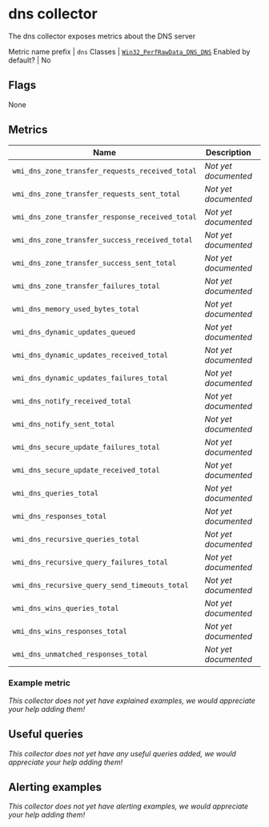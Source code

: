 # dns collector

The dns collector exposes metrics about the DNS server

Metric name prefix | `dns`
Classes             | [`Win32_PerfRawData_DNS_DNS`](https://technet.microsoft.com/en-us/library/cc977686.aspx)
Enabled by default? | No

## Flags

None

## Metrics

Name | Description | Type | Labels
-----|-------------|------|-------
`wmi_dns_zone_transfer_requests_received_total` | _Not yet documented_ | counter | `qtype`
`wmi_dns_zone_transfer_requests_sent_total` | _Not yet documented_ | counter | `qtype`
`wmi_dns_zone_transfer_response_received_total` | _Not yet documented_ | counter | `qtype`
`wmi_dns_zone_transfer_success_received_total` | _Not yet documented_ | counter | `qtype`, `protocol`
`wmi_dns_zone_transfer_success_sent_total` | _Not yet documented_ | counter | `qtype`
`wmi_dns_zone_transfer_failures_total` | _Not yet documented_ | counter | None
`wmi_dns_memory_used_bytes_total` | _Not yet documented_ | gauge | `area`
`wmi_dns_dynamic_updates_queued` | _Not yet documented_ | gauge | None
`wmi_dns_dynamic_updates_received_total` | _Not yet documented_ | counter | `operation`
`wmi_dns_dynamic_updates_failures_total` | _Not yet documented_ | counter | `reason`
`wmi_dns_notify_received_total` | _Not yet documented_ | counter | None
`wmi_dns_notify_sent_total` | _Not yet documented_ | counter | None
`wmi_dns_secure_update_failures_total` | _Not yet documented_ | counter | None
`wmi_dns_secure_update_received_total` | _Not yet documented_ | counter | None
`wmi_dns_queries_total` | _Not yet documented_ | counter | `protocol`
`wmi_dns_responses_total` | _Not yet documented_ | counter | `protocol`
`wmi_dns_recursive_queries_total` | _Not yet documented_ | counter | None
`wmi_dns_recursive_query_failures_total` | _Not yet documented_ | counter | None
`wmi_dns_recursive_query_send_timeouts_total` | _Not yet documented_ | counter | None
`wmi_dns_wins_queries_total` | _Not yet documented_ | counter | `direction`
`wmi_dns_wins_responses_total` | _Not yet documented_ | counter | `direction`
`wmi_dns_unmatched_responses_total` | _Not yet documented_ | counter | None

### Example metric
_This collector does not yet have explained examples, we would appreciate your help adding them!_

## Useful queries
_This collector does not yet have any useful queries added, we would appreciate your help adding them!_

## Alerting examples
_This collector does not yet have alerting examples, we would appreciate your help adding them!_
